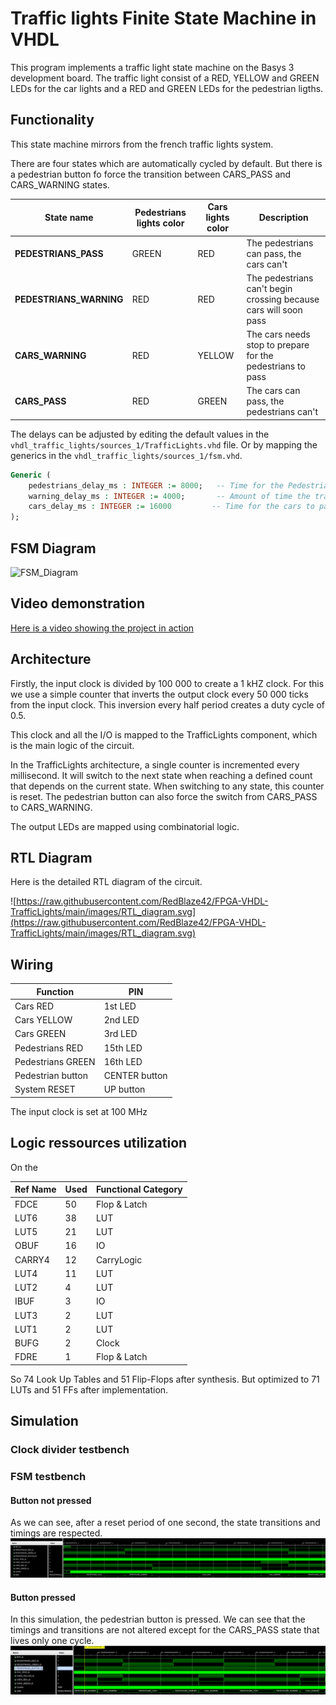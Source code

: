 # Traffic lights Finite State Machine in VHDL

This program implements a traffic light state machine on the Basys 3 development board.
The traffic light consist of a RED, YELLOW and GREEN LEDs for the car lights and a RED and GREEN LEDs for the pedestrian ligths.

## Functionality

This state machine mirrors from the french traffic lights system.

There are four states which are automatically cycled by default. But there is a pedestrian button fo force the transition between CARS_PASS and CARS_WARNING states.

| State name              | Pedestrians lights color | Cars lights color | Description                                                     |
|-------------------------|--------------------------|-------------------|-----------------------------------------------------------------|
| **PEDESTRIANS_PASS**    | GREEN                    | RED               | The pedestrians can pass, the cars can't                        |
| **PEDESTRIANS_WARNING** | RED                      | RED               | The pedestrians can't begin crossing because cars will soon pass |
| **CARS_WARNING**        | RED                      | YELLOW            | The cars needs stop to prepare for the pedestrians to pass            |
| **CARS_PASS**           | RED                      | GREEN             | The cars can pass, the pedestrians can't                        |

The delays can be adjusted by editing the default values in the `vhdl_traffic_lights/sources_1/TrafficLights.vhd` file. Or by mapping the generics in the `vhdl_traffic_lights/sources_1/fsm.vhd`.

```vhdl
Generic (
    pedestrians_delay_ms : INTEGER := 8000;   -- Time for the Pedestrians to pass (ms)
    warning_delay_ms : INTEGER := 4000;       -- Amount of time the traffic light stays in both warning states (ms)
    cars_delay_ms : INTEGER := 16000         -- Time for the cars to pass (ms)
);
```

## FSM Diagram

![FSM_Diagram](https://raw.githubusercontent.com/RedBlaze42/RP2040-C-TrafficLights/main/images/FSM_diagram.svg)

## Video demonstration

[Here is a video showing the project in action](https://youtu.be/PFj5QKF3p6s)

## Architecture

Firstly, the input clock is divided by 100 000 to create a 1 kHZ clock.
For this we use a simple counter that inverts the output clock every 50 000 ticks from the input clock. This inversion every half period creates a duty cycle of 0.5.

This clock and all the I/O is mapped to the TrafficLights component, which is the main logic of the circuit.

In the TrafficLights architecture, a single counter is incremented every millisecond. It will switch to the next state when reaching a defined count that depends on the current state. When switching to any state, this counter is reset.
The pedestrian button can also force the switch from CARS_PASS to CARS_WARNING.

The output LEDs are mapped using combinatorial logic.

## RTL Diagram

Here is the detailed RTL diagram of the circuit.

![https://raw.githubusercontent.com/RedBlaze42/FPGA-VHDL-TrafficLights/main/images/RTL_diagram.svg](https://raw.githubusercontent.com/RedBlaze42/FPGA-VHDL-TrafficLights/main/images/RTL_diagram.svg)

## Wiring

| Function          | PIN           |
|-------------------|---------------|
| Cars RED          | 1st LED       |
| Cars YELLOW       | 2nd LED       |
| Cars GREEN        | 3rd LED       |
| Pedestrians RED   | 15th LED      |
| Pedestrians GREEN | 16th LED      |
| Pedestrian button | CENTER button |
| System RESET      | UP button     |

The input clock is set at 100 MHz

## Logic ressources utilization

On the 

| Ref Name | Used | Functional Category |
|----------|------|---------------------|
| FDCE     |   50 |        Flop & Latch |
| LUT6     |   38 |                 LUT |
| LUT5     |   21 |                 LUT |
| OBUF     |   16 |                  IO |
| CARRY4   |   12 |          CarryLogic |
| LUT4     |   11 |                 LUT |
| LUT2     |    4 |                 LUT |
| IBUF     |    3 |                  IO |
| LUT3     |    2 |                 LUT |
| LUT1     |    2 |                 LUT |
| BUFG     |    2 |               Clock |
| FDRE     |    1 |        Flop & Latch |

So 74 Look Up Tables and 51 Flip-Flops after synthesis.
But optimized to 71 LUTs and 51 FFs after implementation.

## Simulation

### Clock divider testbench

### FSM testbench

#### Button not pressed

As we can see, after a reset period of one second, the state transitions and timings are respected.
![Simulation waveforms without pressing the button](https://github.com/RedBlaze42/FPGA-VHDL-TrafficLights/blob/main/images/test_bench_1.png?raw=true)

#### Button pressed
In this simulation, the pedestrian button is pressed. We can see that the timings and transitions are not altered except for the CARS_PASS state that lives only one cycle.
![Simulation waveforms when pressing the button](https://github.com/RedBlaze42/FPGA-VHDL-TrafficLights/blob/main/images/test_bench_2.png?raw=true)